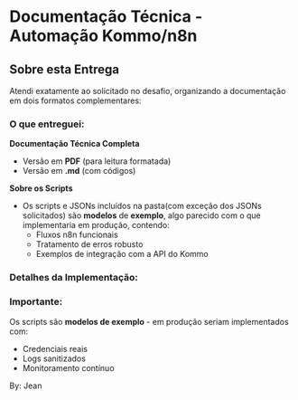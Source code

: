 # Documentação Técnica - Automação Kommo/n8n

## Sobre esta Entrega

Atendi exatamente ao solicitado no desafio, organizando a documentação em dois formatos complementares:

### O que entreguei:

  **Documentação Técnica Completa**  
   - Versão em **PDF** (para leitura formatada)  
   - Versão em **.md** (com códigos)  

**Sobre os Scripts**  
   - Os scripts e JSONs incluídos na pasta(com exceção dos JSONs solicitados) são **modelos** de **exemplo**, algo parecido com o que implementaria em produção, contendo:  
     - Fluxos n8n funcionais  
     - Tratamento de erros robusto  
     - Exemplos de integração com a API do Kommo  

### Detalhes da Implementação:



### Importante:  
Os scripts são **modelos de exemplo** - em produção seriam implementados com:  
- Credenciais reais  
- Logs sanitizados  
- Monitoramento contínuo  


By: Jean